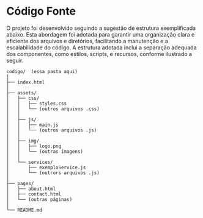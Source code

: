 # Código Fonte

O projeto foi desenvolvido seguindo a sugestão de estrutura exemplificada abaixo. Esta abordagem foi adotada para garantir uma organização clara e eficiente dos arquivos e diretórios, facilitando a manutenção e a escalabilidade do código. A estrutura adotada inclui a separação adequada dos componentes, como estilos, scripts, e recursos, conforme ilustrado a seguir.

```plaintext
codigo/  (essa pasta aqui)
│
├── index.html
│
├── assets/
│   ├── css/
│   │   ├── styles.css
│   │   └── (outros arquivos .css)
│   │
│   ├── js/
│   │   ├── main.js
│   │   └── (outros arquivos .js)
│   │
│   ├── img/
│   │   ├── logo.png
│   │   └── (outras imagens)
│   │
│   └── services/
│       ├── exemploService.js
│       └── (outrors arquivos .js)
│
├── pages/
│   ├── about.html
│   ├── contact.html
│   └── (outras páginas)
│
└── README.md
```

